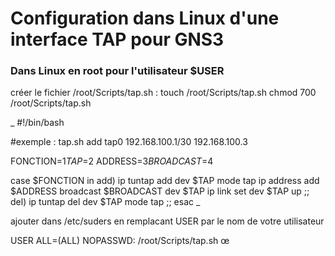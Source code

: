 # Configuration dans Linux d'une interface TAP pour GNS3

### Dans Linux en root pour l'utilisateur $USER

créer le fichier /root/Scripts/tap.sh :
touch     /root/Scripts/tap.sh
chmod 700 /root/Scripts/tap.sh

_ #!/bin/bash

#exemple : tap.sh add tap0 192.168.100.1/30 192.168.100.3

FONCTION=$1
TAP=$2
ADDRESS=$3
BROADCAST=$4

case $FONCTION in
add) ip tuntap add dev $TAP mode tap
     ip address add $ADDRESS broadcast $BROADCAST dev $TAP
     ip link set dev $TAP up ;;
del) ip tuntap del dev $TAP mode tap ;;
esac _

ajouter dans /etc/suders en remplacant USER par le nom de votre utilisateur

USER    ALL=(ALL)    NOPASSWD:   /root/Scripts/tap.sh
œ
